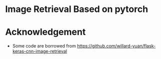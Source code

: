 # Image Retrieval Based on pytorch

# Acknowledgement
* Some code are borrowed from https://github.com/willard-yuan/flask-keras-cnn-image-retrieval
